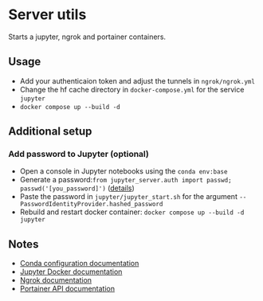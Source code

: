 # Server utils

Starts a jupyter, ngrok and portainer containers.

## Usage

* Add your authenticaion token and adjust the tunnels in `ngrok/ngrok.yml`
* Change the hf cache directory in `docker-compose.yml` for the service `jupyter`
* `docker compose up --build -d`

## Additional setup

### Add password to Jupyter (optional)

* Open a console in Jupyter notebooks using the `conda env:base`
* Generate a password:`from jupyter_server.auth import passwd; passwd('[you_password]')` ([details](https://jupyter-server.readthedocs.io/en/latest/operators/public-server.html#preparing-a-hashed-password))
* Paste the password in `jupyter/jupyter_start.sh` for the argument `--PasswordIdentityProvider.hashed_password`
* Rebuild and restart docker container: `docker compose up --build -d jupyter`

## Notes

* [Conda configuration documentation](https://docs.conda.io/projects/conda/en/latest/configuration.html)
* [Jupyter Docker documentation](https://jupyter-docker-stacks.readthedocs.io/en/latest/index.html)
* [Ngrok documentation](https://ngrok.com/docs/http/)
* [Portainer API documentation](https://docs.portainer.io/api/docs)